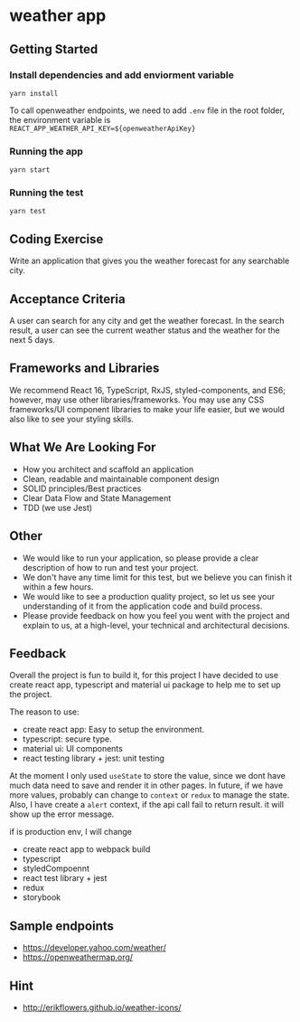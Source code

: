 # weather app

## Getting Started

### Install dependencies and add enviorment variable

`yarn install`

To call openweather endpoints, we need to add `.env` file in the root folder, the environment variable is `REACT_APP_WEATHER_API_KEY=${openweatherApiKey}`

### Running the app

`yarn start`

### Running the test

`yarn test`

## Coding Exercise

Write an application that gives you the weather forecast for any searchable city.

## Acceptance Criteria

A user can search for any city and get the weather forecast.
In the search result, a user can see the current weather status and the weather for the next 5
days.

## Frameworks and Libraries

We recommend React 16, TypeScript, RxJS, styled-components, and ES6; however, may use
other libraries/frameworks.
You may use any CSS frameworks/UI component libraries to make your life easier, but we
would also like to see your styling skills.

## What We Are Looking For

- How you architect and scaffold an application
- Clean, readable and maintainable component design
- SOLID principles/Best practices
- Clear Data Flow and State Management
- TDD (we use Jest)

## Other

- We would like to run your application, so please provide a clear description of how to run
  and test your project.
- We don't have any time limit for this test, but we believe you can finish it within a few
  hours.
- We would like to see a production quality project, so let us see your understanding of it
  from the application code and build process.
- Please provide feedback on how you feel you went with the project and explain to us, at a
  high-level, your technical and architectural decisions.

## Feedback

Overall the project is fun to build it, for this project I have decided to use create react app, typescript and material ui package to help me to set up the project.

The reason to use:

- create react app: Easy to setup the environment.
- typescript: secure type.
- material ui: UI components
- react testing library + jest: unit testing

At the moment I only used `useState` to store the value, since we dont have much data need to save and render it in other pages. In future, if we have more values, probably can change to `context` or `redux` to manage the state. Also, I have create a `alert` context, if the api call fail to return result. it will show up the error message.

if is production env, I will change

- create react app to webpack build
- typescript
- styledCompoennt
- react test library + jest
- redux
- storybook

## Sample endpoints

- https://developer.yahoo.com/weather/
- https://openweathermap.org/

## Hint

- http://erikflowers.github.io/weather-icons/
